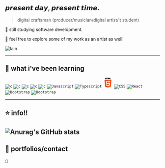 ## 𝙥𝙧𝙚𝙨𝙚𝙣𝙩 𝙙𝙖𝙮, 𝙥𝙧𝙚𝙨𝙚𝙣𝙩 𝙩𝙞𝙢𝙚. </strong>

> digital craftsman (producer/musician/digital artist/it student) 

🔭 still studying software development.                                                               

💬 feel free to explore some of my work as an artist as well!

![lain](https://github.com/crushedbyamallet/crushedbyamallet/assets/126797082/6e88bd7f-0199-4f0f-b600-505a40d43e89)

----

## 🚀 what i've been learning
<code><img height="32" src="https://cdn.jsdelivr.net/gh/devicons/devicon/icons/premierepro/premierepro-original.svg" alt="c"/></code>
<code><img height="32" src="https://cdn.jsdelivr.net/gh/devicons/devicon/icons/photoshop/photoshop-plain.svg" alt="c"/></code>
<code><img height="32" src="https://cdn.jsdelivr.net/gh/devicons/devicon@latest/icons/figma/figma-original.svg" alt="c"/></code>
<code><img height="32" src="https://cdn.jsdelivr.net/gh/devicons/devicon@latest/icons/sqldeveloper/sqldeveloper-original.svg" alt="c"/></code>
<code><img height="32" src="https://cdn.jsdelivr.net/gh/devicons/devicon/icons/python/python-original.svg" alt="c"/></code>
<code><img height="32" src="https://cdn.jsdelivr.net/gh/devicons/devicon/icons/java/java-original.svg" alt="Javascript"/></code>
<code><img height="32" src="https://cdn.jsdelivr.net/gh/devicons/devicon/icons/javascript/javascript-original.svg" alt="Typescript"/></code>
<code><img height="32" src="https://raw.githubusercontent.com/github/explore/80688e429a7d4ef2fca1e82350fe8e3517d3494d/topics/html/html.png" alt="HTML5"/></code>
<code><img height="32" src="https://cdn.jsdelivr.net/gh/devicons/devicon@latest/icons/typescript/typescript-original.svg" alt="CSS"/></code>
<code><img height="32" src="https://cdn.jsdelivr.net/gh/devicons/devicon@latest/icons/react/react-original.svg" alt="React"/></code>
<code><img height="32" src="https://cdn.jsdelivr.net/gh/devicons/devicon@latest/icons/css3/css3-original.svg" alt="Bootstrap"/></code>
<code><img height="32" src="https://cdn.jsdelivr.net/gh/devicons/devicon@latest/icons/csharp/csharp-original.svg" alt="Bootstrap"/></code>

---

## ⭐ info!!
![Anurag's GitHub stats](https://github-readme-stats.vercel.app/api?username=crushedbyamallet&theme=dark&show&icons=true&rank_icon=github&border_radius=10)
---

## 👋 portfolios/contact
<div> 
  <a href="https://ayo.so/marullyn" target="_blank"> :) </a>
  
  
</div>

